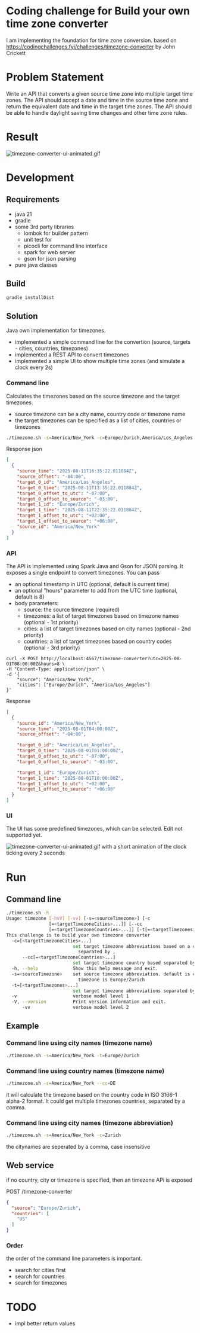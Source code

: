 # Coding challenge for Build your own time zone converter

I am implementing the foundation for time zone conversion.
based on https://codingchallenges.fyi/challenges/timezone-converter
by John Crickett

# Problem Statement
Write an API that converts a given source time zone into multiple target time zones. The API should accept a date and time in the source time zone and return the equivalent date and time in the target time zones.
The API should be able to handle daylight saving time changes and other time zone rules.

# Result

![timezone-converter-ui-animated.gif](images/timezone-converter-ui-animated.gif)

# Development

## Requirements

- java 21
- gradle 
- some 3rd party libraries
  - lombok for builder pattern
  - unit test for 
  - picocli for command line interface
  - spark for web server
  - gson for json parsing
- pure java classes 

## Build

```bash
gradle installDist
```

## Solution 

Java own implementation for timezones. 
- implemented a simple command line for the convertion (source, targets - cities, countries, timezones)
- implemented a REST API to convert timezones
- implemented a simple UI to show multiple time zones (and simulate a clock every 2s)

### Command line

Calculates the timezones based on the source timezone and the target timezones.
- source timezone can be a city name, country code or timezone name
- the target timezones can be specified as a list of cities, countries or timezones

```bash
./timezone.sh -s=America/New_York -c=Europe/Zurich,America/Los_Angeles
```
Response json
```json
[
  {
    "source_time": "2025-08-11T16:35:22.011884Z",
    "source_offset": "-04:00",
    "target_0_id": "America/Los_Angeles",
    "target_0_time": "2025-08-11T13:35:22.011884Z",
    "target_0_offset_to_utc": "-07:00",
    "target_0_offset_to_source": "-03:00",
    "target_1_id": "Europe/Zurich",
    "target_1_time": "2025-08-11T22:35:22.011884Z",
    "target_1_offset_to_utc": "+02:00",
    "target_1_offset_to_source": "+06:00",
    "source_id": "America/New_York"
  }
]
```

### API

The API is implemented using Spark Java and Gson for JSON parsing. It exposes a single endpoint to convert timezones.
You can pass
- an optional timestamp in UTC (optional, default is current time)
- an optional "hours" parameter to add from the UTC time (optional, default is 8)
- body parameters:
  - source: the source timezone (required)
  - timezones: a list of target timezones based on timezone names (optional - 1st priority)
  - cities: a list of target timezones based on city names (optional - 2nd priority)
  - countries: a list of target timezones based on country codes (optional - 3rd priority)

```curl
curl -X POST http://localhost:4567/timezone-converter?utc=2025-08-01T08:00:00Z&hours=8 \
-H "Content-Type: application/json" \
-d '{
    "source": "America/New_York",
    "cities": ["Europe/Zurich", "America/Los_Angeles"]
}'
```
Response
```json
[
  {
    "source_id": "America/New_York",
    "source_time": "2025-08-01T04:00:00Z",
    "source_offset": "-04:00",

    "target_0_id": "America/Los_Angeles",
    "target_0_time": "2025-08-01T01:00:00Z",
    "target_0_offset_to_utc": "-07:00",
    "target_0_offset_to_source": "-03:00",

    "target_1_id": "Europe/Zurich",
    "target_1_time": "2025-08-01T10:00:00Z",
    "target_1_offset_to_utc": "+02:00",
    "target_1_offset_to_source": "+06:00"
  }
]
```

### UI

The UI has some predefined timezones, which can be selected. Edit not supported yet.

![timezone-converter-ui-animated.gif](images/timezone-converter-ui-animated.gif)
with a short animation of the clock ticking every 2 seconds

# Run

## Command line
```bash
./timezone.sh -h
Usage: timezone [-hvV] [-vv] [-s=<sourceTimezone>] [-c
                [=<targetTimezoneCities>...]] [--cc
                [=<targetTimezoneCountries>...]] [-t[=<targetTimezones>...]]
This challenge is to build your own timezone converter
  -c=[<targetTimezoneCities>...]
                         set target timezone abbreviations based on a city name
                           separated by ,
      --cc[=<targetTimezoneCountries>...]
                         set target timezone country based separated by ,
  -h, --help             Show this help message and exit.
  -s=<sourceTimezone>    set source timezone abbreviation. default is current
                           timezone is Europe/Zurich
  -t=[<targetTimezones>...]
                         set target timezone abbreviations separated by ,
  -v                     verbose model level 1
  -V, --version          Print version information and exit.
      -vv                verbose model level 2
```

## Example

### Command line using city names (timezone name)
```bash
./timezone.sh -s=America/New_York -t=Europe/Zurich
```

### Command line using country names (timezone name)
```bash
./timezone.sh -s=America/New_York --cc=DE
```

it will calculate the timezone based on the country code in ISO 3166-1 alpha-2 format.
It could get multiple timezones countries, separated by a comma.

### Command line using city names (timezone abbreviation)
```bash
./timezone.sh -s=America/New_York -c=Zurich
```

the citynames are seperated by a comma, case insensitive

## Web service
if no country,  city or timezone is specified, then  an timezone APi is exposed

POST /timezone-converter
```json
{
  "source": "Europe/Zurich",
  "countries": [
    "US"
  ]
}
```


### Order

the order of the command line parameters is important.
- search for cities first
- search for countries
- search for timezones

# TODO

- impl better return values